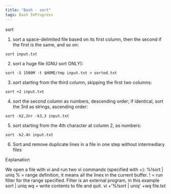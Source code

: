 ```yaml
---
title: "Bash - sort"
tags: Bash InProgress
---
```



sort

1. sort a space-delimited file based on its first column, then the second if the first is the same, and so on:

```
sort input.txt
```

2. sort a huge file (GNU sort ONLY):

```
sort -S 1500M -t $HOME/tmp input.txt > sorted.txt
```

3. sort starting from the third column, skipping the first two columns:

```
sort +2 input.txt
```

4. sort the second column as numbers, descending order; if identical, sort the 3rd as strings, ascending order:

```
sort -k2,2nr -k3,3 input.txt
```

5. sort starting from the 4th character at column 2, as numbers:

```
sort -k2.4n input.txt
```

6. Sort and remove duplicate lines in a file in one step without intermediary files

Explanation

We open a file with vi and run two vi commands (specified with +):
%!sort | uniq
% = range definition, it means all the lines in the current buffer.
! = run filter for the range specified. Filter is an external program, in this example sort | uniq
wq = write contents to file and quit.
vi +'%!sort | uniq' +wq file.txt

